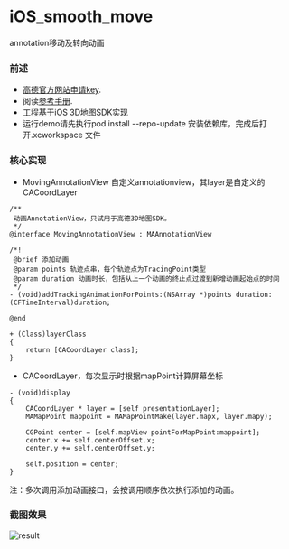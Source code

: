 # iOS_smooth_move
annotation移动及转向动画

### 前述

- [高德官方网站申请key](http://id.amap.com/?ref=http%3A%2F%2Fapi.amap.com%2Fkey%2F).
- 阅读[参考手册](http://api.amap.com/Public/reference/iOS%20API%20v2_3D/).
- 工程基于iOS 3D地图SDK实现
- 运行demo请先执行pod install --repo-update 安装依赖库，完成后打开.xcworkspace 文件

### 核心实现
- MovingAnnotationView 自定义annotationview，其layer是自定义的CACoordLayer
```
/**
 动画AnnotationView，只试用于高德3D地图SDK。
 */
@interface MovingAnnotationView : MAAnnotationView

/*!
 @brief 添加动画
 @param points 轨迹点串，每个轨迹点为TracingPoint类型
 @param duration 动画时长，包括从上一个动画的终止点过渡到新增动画起始点的时间
 */
- (void)addTrackingAnimationForPoints:(NSArray *)points duration:(CFTimeInterval)duration;

@end

+ (Class)layerClass
{
    return [CACoordLayer class];
}

```
- CACoordLayer，每次显示时根据mapPoint计算屏幕坐标
```
- (void)display
{
    CACoordLayer * layer = [self presentationLayer];
    MAMapPoint mappoint = MAMapPointMake(layer.mapx, layer.mapy);
    
    CGPoint center = [self.mapView pointForMapPoint:mappoint];
    center.x += self.centerOffset.x;
    center.y += self.centerOffset.y;
    
    self.position = center;
}

```

注：多次调用添加动画接口，会按调用顺序依次执行添加的动画。


### 截图效果

![result](https://raw.githubusercontent.com/amap-demo/iOS-smooth-move/master/ios_movingAnnotation_demo_gif.gif)
